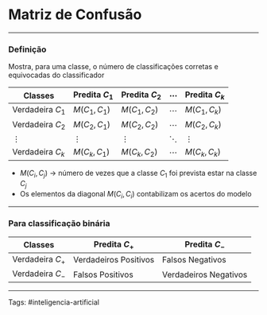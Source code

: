 
# Matriz de Confusão

---

### Definição

Mostra, para uma classe, o número de classificações corretas e equivocadas do classificador

| Classes | Predita $C_1$ | Predita $C_2$ | $\cdots$ | Predita $C_k$ |
| --- | --- | --- |---  |--- |
| Verdadeira $C_1$ |  $M(C_1,C_1)$ |  $M(C_1,C_2)$ | $\cdots$ |  $M(C_1,C_k)$ |
| Verdadeira $C_2$ |  $M(C_2,C_1)$ |  $M(C_2,C_2)$ | $\cdots$ |  $M(C_2,C_k)$ |
| $\vdots$ |  $\vdots$ |  $\vdots$ | $\ddots$ |  $\vdots$ |
| Verdadeira $C_k$ |  $M(C_k,C_1)$ |  $M(C_k,C_2)$ | $\cdots$ |  $M(C_k,C_k)$ |

- $M(C_i,C_j)$ -> número de vezes que a classe $C_1$ foi prevista estar na classe $C_j$
- Os elementos da diagonal $M(C_i,C_i)$ contabilizam os acertos do modelo

---

### Para classificação binária

| Classes | Predita $C_+$ | Predita $C_-$ |
| -------- | ---------- | ---------- |
| Verdadeira $C_+$ | Verdadeiros Positivos | Falsos Negativos |
| Verdadeira $C_-$ | Falsos Positivos | Verdadeiros Negativos |

---

Tags: #inteligencia-artificial

